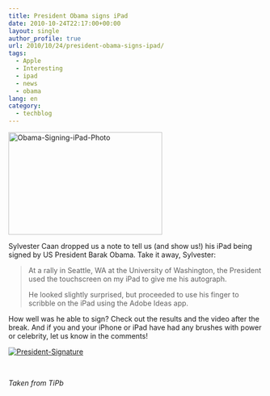 ```yaml
---
title: President Obama signs iPad
date: 2010-10-24T22:17:00+00:00
layout: single
author_profile: true
url: 2010/10/24/president-obama-signs-ipad/
tags:
  - Apple
  - Interesting
  - ipad
  - news
  - obama
lang: en
category: 
  - techblog
---
```

[<img title="Obama-Signing-iPad-Photo" border="0" alt="Obama-Signing-iPad-Photo" src="http://lh6.ggpht.com/_vaUVXcmC3OI/TMSpQo6nQJI/AAAAAAAAC5A/Ug4Rn4Ej02Y/Obama-Signing-iPad-Photo_thumb%5B1%5D.jpg?imgmax=800" width="304" height="203" />](http://lh6.ggpht.com/_vaUVXcmC3OI/TMSpO7iS3uI/AAAAAAAAC48/O2qX-gRgYTI/s1600-h/Obama-Signing-iPad-Photo%5B3%5D.jpg)

Sylvester Caan dropped us a note to tell us (and show us!) his iPad being signed by US President Barak Obama. Take it away, Sylvester:

> At a rally in Seattle, WA at the University of Washington, the President used the touchscreen on my iPad to give me his autograph.
> 
> He looked slightly surprised, but proceeded to use his finger to scribble on the iPad using the Adobe Ideas app.

How well was he able to sign? Check out the results and the video after the break. And if you and your iPhone or iPad have had any brushes with power or celebrity, let us know in the comments!

[![President-Signature](http://lh5.ggpht.com/_vaUVXcmC3OI/TMSpVpJG7bI/AAAAAAAAC5I/jaAKMAHfUMs/President-Signature_thumb%5B1%5D.jpg?imgmax=800 "President-Signature")](http://lh3.ggpht.com/_vaUVXcmC3OI/TMSpTd9VIEI/AAAAAAAAC5E/2jvH7htLNWI/s1600-h/President-Signature%5B4%5D.jpg)

 

_Taken from TiPb_